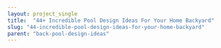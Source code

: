 ```yaml
---
layout: project_single
title:  "44+ Incredible Pool Design Ideas For Your Home Backyard"
slug: "44-incredible-pool-design-ideas-for-your-home-backyard"
parent: "back-pool-design-ideas"
---
```

 